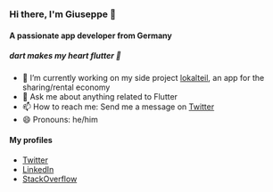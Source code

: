 ### Hi there, I'm Giuseppe 👋
#### A passionate app developer from Germany

##### dart makes my heart flutter 💙

- 🔭 I’m currently working on my side project [lokalteil](https://www.lokalteil.app/), an app for the sharing/rental economy
- 💬 Ask me about anything related to Flutter
- 📫 How to reach me: Send me a message on [Twitter](https://mobile.twitter.com/PepeCianci)
- 😄 Pronouns: he/him

#### My profiles
- [Twitter](https://mobile.twitter.com/PepeCianci)
- [LinkedIn](https://www.linkedin.com/in/giuseppe-cianci/)
- [StackOverflow](https://stackoverflow.com/users/9905602/jeppi)
